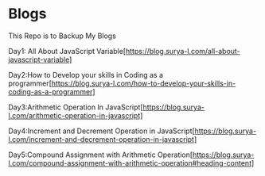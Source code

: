 # Blogs
This Repo is to Backup My Blogs

Day1:
All About JavaScript Variable[https://blog.surya-l.com/all-about-javascript-variable]

Day2:How to Develop your skills in Coding as a programmer[https://blog.surya-l.com/how-to-develop-your-skills-in-coding-as-a-programmer]

Day3:Arithmetic Operation In JavaScript[https://blog.surya-l.com/arithmetic-operation-in-javascript]

Day4:Increment and Decrement Operation in JavaScript[https://blog.surya-l.com/increment-and-decrement-operation-in-javascript]

Day5:Compound Assignment with Arithmetic Operation[https://blog.surya-l.com/compound-assignment-with-arithmetic-operation#heading-content]
